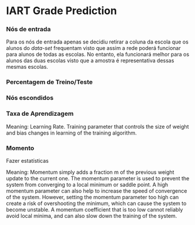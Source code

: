 # IART Grade Prediction
### Nós de  entrada

Para os nós de entrada apenas se decidiu retirar a coluna da escola que os alunos do *data-set* frequentam visto que assim a rede poderá funcionar para alunos de todas as escolas. No entanto, ela funcionará melhor para os alunos das duas escolas visto que a amostra é representativa dessas mesmas escolas.

### Percentagem de Treino/Teste


### Nós escondidos


### Taxa de Aprendizagem 


Meaning: Learning Rate. Training parameter that controls the size of weight and bias changes in learning of the training algorithm.

### Momento

Fazer estatísticas


Meaning: Momentum simply adds a fraction m of the previous weight update to the current one.
The momentum parameter is used to prevent the system from converging to a local minimum or saddle point.
A high momentum parameter can also help to increase the speed of convergence of the system.
However, setting the momentum parameter too high can create a risk of overshooting the minimum, which can cause the system to become unstable.
A momentum coefficient that is too low cannot reliably avoid local minima, and can also slow down the training of the system.